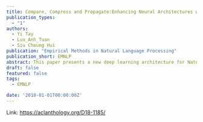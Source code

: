 ```yaml
---
title: Compare, Compress and Propagate:Enhancing Neural Architectures with Alignment Factorization for Natural Language Inference
publication_types:
  - "1"
authors:
  - Yi Tay
  - Luu_Anh_Tuan
  - Siu Cheung Hui
publication: "Empirical Methods in Natural Language Processing"
publication_short: EMNLP
abstract: This paper presents a new deep learning architecture for Natural Language Inference (NLI). Firstly, we introduce a new architecture where alignment pairs are compared, compressed and then propagated to upper layers for enhanced representation learning. Secondly, we adopt factorization layers for efficient and expressive compression of alignment vectors into scalar features, which are then used to augment the base word representations. The design of our approach is aimed to be conceptually simple, compact and yet powerful. We conduct experiments on three popular benchmarks, SNLI, MultiNLI and SciTail, achieving competitive performance on all. A lightweight parameterization of our model also enjoys a 3 times reduction in parameter size compared to the existing state-of-the-art models, e.g., ESIM and DIIN, while maintaining competitive performance. Additionally, visual analysis shows that our propagated features are highly interpretable.
draft: false
featured: false
tags:
  - EMNLP

date: '2018-01-01T00:00:00Z'
---
```

Link: https://aclanthology.org/D18-1185/